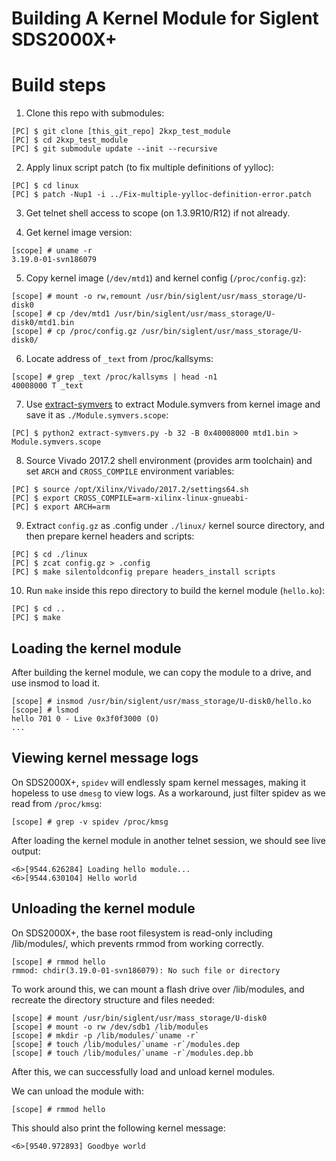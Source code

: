 Building A Kernel Module for Siglent SDS2000X+
==============================================

# Build steps

1. Clone this repo with submodules:

```
[PC] $ git clone [this_git_repo] 2kxp_test_module
[PC] $ cd 2kxp_test_module
[PC] $ git submodule update --init --recursive
```

2. Apply linux script patch (to fix multiple definitions of yylloc):

```
[PC] $ cd linux
[PC] $ patch -Nup1 -i ../Fix-multiple-yylloc-definition-error.patch
```

3. Get telnet shell access to scope (on 1.3.9R10/R12) if not already.

4. Get kernel image version:

```
[scope] # uname -r
3.19.0-01-svn186079
```

5. Copy kernel image (`/dev/mtd1`) and kernel config (`/proc/config.gz`):

```
[scope] # mount -o rw,remount /usr/bin/siglent/usr/mass_storage/U-disk0
[scope] # cp /dev/mtd1 /usr/bin/siglent/usr/mass_storage/U-disk0/mtd1.bin
[scope] # cp /proc/config.gz /usr/bin/siglent/usr/mass_storage/U-disk0/
```

6. Locate address of `_text` from /proc/kallsyms:

```
[scope] # grep _text /proc/kallsyms | head -n1
40008000 T _text
```

7. Use [extract-symvers](https://github.com/bol-van/extract-symvers-ng) to extract Module.symvers from kernel image and save it as `./Module.symvers.scope`:

```
[PC] $ python2 extract-symvers.py -b 32 -B 0x40008000 mtd1.bin > Module.symvers.scope
```

8. Source Vivado 2017.2 shell environment (provides arm toolchain) and set `ARCH` and `CROSS_COMPILE` environment variables:

```
[PC] $ source /opt/Xilinx/Vivado/2017.2/settings64.sh
[PC] $ export CROSS_COMPILE=arm-xilinx-linux-gnueabi-
[PC] $ export ARCH=arm
```

9. Extract `config.gz` as .config under `./linux/` kernel source directory, and then prepare kernel headers and scripts:

```
[PC] $ cd ./linux
[PC] $ zcat config.gz > .config
[PC] $ make silentoldconfig prepare headers_install scripts
```

10. Run `make` inside this repo directory to build the kernel module (`hello.ko`):

```
[PC] $ cd ..
[PC] $ make
```

## Loading the kernel module

After building the kernel module, we can copy the module to a drive, and use insmod to load it.

```
[scope] # insmod /usr/bin/siglent/usr/mass_storage/U-disk0/hello.ko
[scope] # lsmod
hello 701 0 - Live 0x3f0f3000 (O)
...
```

## Viewing kernel message logs

On SDS2000X+, `spidev` will endlessly spam kernel messages, making it hopeless to use `dmesg` to view logs. As a workaround, just filter spidev as we read from `/proc/kmsg`:

```
[scope] # grep -v spidev /proc/kmsg
```

After loading the kernel module in another telnet session, we should see live output:

```
<6>[9544.626284] Loading hello module...
<6>[9544.630104] Hello world
```

## Unloading the kernel module

On SDS2000X+, the base root filesystem is read-only including /lib/modules/, which prevents rmmod from working correctly.

```
[scope] # rmmod hello
rmmod: chdir(3.19.0-01-svn186079): No such file or directory
```

To work around this, we can mount a flash drive over /lib/modules, and recreate the directory structure and files needed:

```
[scope] # mount /usr/bin/siglent/usr/mass_storage/U-disk0
[scope] # mount -o rw /dev/sdb1 /lib/modules
[scope] # mkdir -p /lib/modules/`uname -r`
[scope] # touch /lib/modules/`uname -r`/modules.dep
[scope] # touch /lib/modules/`uname -r`/modules.dep.bb
```

After this, we can successfully load and unload kernel modules.

We can unload the module with:

```
[scope] # rmmod hello
```

This should also print the following kernel message:

```
<6>[9540.972893] Goodbye world
```
